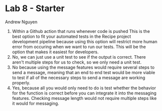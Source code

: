 # Lab 8 - Starter

Andrew Nguyen

1. Within a Github action that runs whenever code is pushed
This is the best option to fit your automated tests in the Recipe project development pipeline because using this option will restrict more human error from occuring when we want to run our tests. This will be the option that makes it easiest
for developers.
2. No, we can just use a unit test to see if the output is correct. There aren't multiple steps for us to check, so we only need a unit test.
3. No because using the message features would require several steps to send a message, meaning that an end to end test would be more viable to test if all of the necessary steps to send a message are working properly. 
4. Yes, because all you would only need to do is test whether the behavior for the function is correct before you can integrate it into the messaging features. Checking message length would not require multiple steps like it would for messaging.
